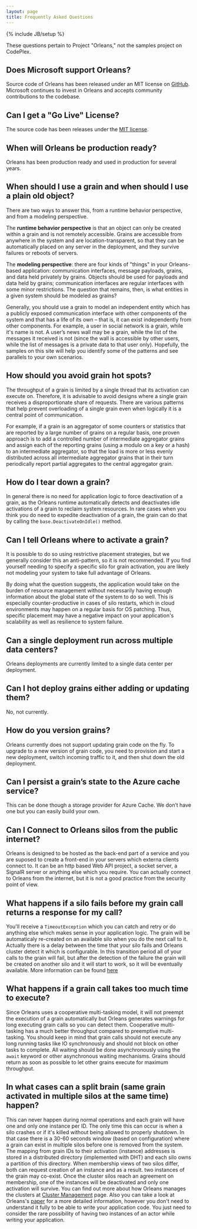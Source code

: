 ```yaml
---
layout: page
title: Frequently Asked Questions
---
```

{% include JB/setup %}

These questions pertain to Project "Orleans," not the samples project on CodePlex.

## Does Microsoft support Orleans?

Source code of Orleans has been released under an MIT license on [GitHub](https://github.com/dotnet/orleans). Microsoft continues to invest in Orleans and accepts community contributions to the codebase.

## Can I get a "Go Live" License?

The source code has been releases under the [MIT license](https://github.com/dotnet/orleans/blob/master/LICENSE).

## When will Orleans be production ready?

Orleans has been production ready and used in production for several years. 
 
## When should I use a grain and when should I use a plain old object?

There are two ways to answer this, from a runtime behavior perspective, and from a modeling perspective.

The **runtime behavior perspective** is that an object can only be created within a grain and is not remotely accessible. Grains are accessible from anywhere in the system and are location-transparent, so that they can be automatically placed on any server in the deployment, and they survive failures or reboots of servers.

The **modeling perspective**: there are four kinds of "things" in your Orleans-based application: communication interfaces, message payloads, grains, and data held privately by grains. Objects should be used for payloads and data held by grains; communication interfaces are regular interfaces with some minor restrictions. The question that remains, then, is what entities in a given system should be modeled as grains?

Generally, you should use a grain to model an independent entity which has a publicly exposed communication interface with other components of the system and that has a life of its own – that is, it can exist independently from other components. For example, a user in social network is a grain, while it's name is not. A user’s news wall may be a grain, while the list of the messages it received is not (since the wall is accessible by other users, while the list of messages is a private data to that user only). Hopefully, the samples on this site will help you identify some of the patterns and see parallels to your own scenarios.

## How should you avoid grain hot spots?

The throughput of a grain is limited by a single thread that its activation can execute on. Therefore, it is advisable to avoid designs where a single grain receives a disproportionate share of requests. There are various patterns that help prevent overloading of a single grain even when logically it is a central point of communication.

For example, if a grain is an aggregator of some counters or statistics that are reported by a large number of grains on a regular basis, one proven approach is to add a controlled number of intermediate aggregator grains and assign each of the reporting grains (using a modulo on a key or a hash) to an intermediate aggregator, so that the load is more or less evenly distributed across all intermediate aggregator grains that in their turn periodically report partial aggregates to the central aggregator grain.

## How do I tear down a grain?

In general there is no need for application logic to force deactivation of a grain, as the Orleans runtime automatically detects and deactivates idle activations of a grain to reclaim system resources. In rare cases when you think you do need to expedite deactivation of a grain, the grain can do that by calling the `base.DeactivateOnIdle()` method. 

## Can I tell Orleans where to activate a grain?

It is possible to do so using restrictive placement strategies, but we generally consider this an anti-pattern, so it is not recommended. If you find yourself needing to specify a specific silo for grain activation, you are likely not modeling your system to take full advantage of Orleans.

By doing what the question suggests, the application would take on the burden of resource management without necessarily having enough information about the global state of the system to do so well. This is especially counter-productive in cases of silo restarts, which in cloud environments may happen on a regular basis for OS patching. Thus, specific placement may have a negative impact on your application's scalability as well as resilience to system failure.

## Can a single deployment run across multiple data centers?

Orleans deployments are currently limited to a single data center per deployment.

## Can I hot deploy grains either adding or updating them?

No, not currently.

## How do you version grains?

Orleans currently does not support updating grain code on the fly. To upgrade to a new version of grain code, you need to provision and start a new deployment, switch incoming traffic to it, and then shut down the old deployment.

## Can I persist a grain’s state to the Azure cache service?

This can be done though a storage provider for Azure Cache. We don’t have one but you can easily build your own.

## Can I Connect to Orleans silos from the public internet?

Orleans is designed to be hosted as the back-end part of a service and you are suposed to create a front-end in your servers which externa clients connect to. It can be an http based Web API project, a socket server, a SignalR server or anything else which you require. You can actually connect to Orleans from the internet, but it is not a good practice from the security point of view.

## What happens if a silo fails before my grain call returns a response for my call?

You'll receive a `TimeoutException` which you can catch and retry or do anything else which makes sense in your application logic. The grain will be automaticaly re-created on an available silo when you do the next call to it. Actually there is a delay between the time that your silo fails and Orleans cluster detect it which is configurable. In this transition period all of your calls to the grain will fail, but after the detection of the failure the grain will be created on another silo and it will start to work, so it will be eventually available. More information can be found [here](Runtime-Implementation-Details/Cluster-Management)

## What happens if a grain call takes too much time to execute?

Since Orleans uses a cooperative multi-tasking model, it will not preempt the execution of a grain automatically but Orleans generates warnings for long executing grain calls so you can detect them. Cooperative multi-tasking has a much better throughput compared to preemptive multi-tasking. You should keep in mind that grain calls should not execute any long running tasks like IO synchronously and should not block on other tasks to complete. All waiting should be done asynchronously using the `await` keyword or other asynchronous waiting mechanisms. Grains should return as soon as possible to let other grains execute for maximum throughput.

## In what cases can a split brain (same grain activated in multiple silos at the same time) happen?

This can never happen during normal operations and each grain will have one and only one instance per ID.
The only time this can occur is when a silo crashes or if it's killed without being allowed to properly shutdown.
In that case there is a 30-60 seconds window (based on configuration) where a grain can exist in multiple silos before one is removed from the system.
The mapping from grain IDs to their activation (instance) addresses is stored in a distributed directory (implemented with DHT) and each silo owns a partition of this directory. When membership views of two silos differ, both can request creation of an instance and as a result. two instances of the grain may co-exist. Once the cluster silos reach an agreement on membership, one of the instances will be deactivated and only one activation will survive.
You can find out more about how Orleans manages the clusters at [Cluster Management](Runtime-Implementation-Details/Cluster-Management) page.
Also you can take a look at Orleans's [paper](http://research.microsoft.com/pubs/210931/Orleans-MSR-TR-2014-41.pdf) for a more detailed information, however you don't need to understand it fully to be able to write your application code.
You just need to consider the rare possibility of having two instances of an actor while writing your application.

